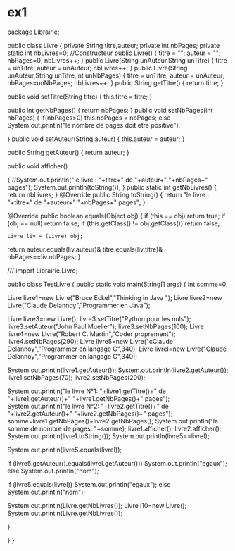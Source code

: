# ex1
package Librairie;

public class Livre {
private String titre,auteur;
private int nbPages;
private static int nbLivres=0;
//Constructeur
public Livre() {
	titre = "";
    auteur = "";
    nbPages=0;
    nbLivres++;
}
public Livre(String unAuteur,String unTitre) {
	titre = unTitre;
	auteur = unAuteur;
	nbLivres++;
}
public Livre(String unAuteur,String unTitre,int unNbPages) {
	titre = unTitre;
    auteur = unAuteur;
    nbPages=unNbPages;
    nbLivres++;
}
public String getTitre() {
	return titre;
}

public void setTitre(String titre) {
	this.titre = titre;
}

public int getNbPages() {
	return nbPages;
}
public void setNbPages(int nbPages) {
	if(nbPages>0)
	this.nbPages = nbPages;
	else
		System.out.println("le nombre de pages doit etre positive");

}
public void setAuteur(String auteur) {
	this.auteur = auteur;
}

public String getAuteur() {
	return auteur;
}

public void afficher()

{
	//System.out.println("le livre : "+titre+" de "+auteur+" "+nbPages+" pages");
	System.out.println(toString());
}
public static int getNbLivres()
{
	return nbLivres;
	}
@Override
public String toString()
{
	return "le livre : "+titre+" de "+auteur+" "+nbPages+" pages";
}

@Override
public boolean equals(Object obj) {
	if (this == obj)
		return true;
	if (obj == null)
		return false;
	if (this.getClass() != obj.getClass())
		return false;

	Livre liv = (Livre) obj;

return auteur.equals(liv.auteur)& titre.equals(liv.titre)& nbPages==liv.nbPages;
}

///
import Librairie.Livre;

public class TestLivre {
public static void main(String[] args)
{
	int somme=0;

Livre livre1=new Livre("Bruce Eckel","Thinking in Java ");
Livre livre2=new Livre("Claude Delannoy","Programmer en Java");

Livre livre3=new Livre();
livre3.setTitre("Python pour les nuls");
livre3.setAuteur("John Paul Mueller");
livre3.setNbPages(100);
Livre livre4=new Livre("Robert C. Martin","Coder proprement");
livre4.setNbPages(290);
Livre livre5=new Livre("cClaude Delannoy","Programmer en langage C",340);
Livre livreI=new Livre("Claude Delannoy","Programmer en langage C",340);

System.out.println(livre1.getAuteur());
System.out.println(livre2.getAuteur());
livre1.setNbPages(70);
livre2.setNbPages(200);

System.out.println("le livre N°1: "+livre1.getTitre()+" de "+livre1.getAuteur()+" "+livre1.getNbPages()+" pages");
System.out.println("le livre N°2: "+livre2.getTitre()+" de "+livre2.getAuteur()+" "+livre2.getNbPages()+" pages");
somme=livre1.getNbPages()+livre2.getNbPages();
System.out.println("la somme de nombre de pages: "+somme);
livre1.afficher();
livre2.afficher();
System.out.println(livre1.toString());
System.out.println(livre5==livreI);

System.out.println(livre5.equals(livreI));

if (livre5.getAuteur().equals(livreI.getAuteur()))
	System.out.println("egaux");
else
	System.out.println("nom");	


if (livre5.equals(livreI))
	System.out.println("egaux");
else
	System.out.println("nom");	

System.out.println(Livre.getNbLivres());
Livre l10=new Livre();
System.out.println(Livre.getNbLivres());

}

}
}
